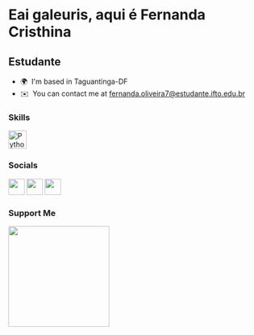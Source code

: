  Eai galeuris, aqui é Fernanda Cristhina
===================================

Estudante
---------

* 🌍  I'm based in Taguantinga-DF
* ✉️  You can contact me at [fernanda.oliveira7@estudante.ifto.edu.br](mailto:fernanda.oliveira7@estudante.ifto.edu.br)

### Skills

<p align="left">
<a href="https://www.python.org/" target="_blank" rel="noreferrer"><img src="https://raw.githubusercontent.com/danielcranney/readme-generator/main/public/icons/skills/python-colored.svg" width="36" height="36" alt="Python" /></a>
</p>


### Socials

<p align="left"> <a href="https://www.github.com/fernandacristhina" target="_blank" rel="noreferrer"><img src="https://raw.githubusercontent.com/danielcranney/readme-generator/main/public/icons/socials/github.svg" width="32" height="32" /></a> <a href="http://www.instagram.com/fefecrix" target="_blank" rel="noreferrer"><img src="https://raw.githubusercontent.com/danielcranney/readme-generator/main/public/icons/socials/instagram.svg" width="32" height="32" /></a> <a href="https://www.twitter.com/Vibesscris" target="_blank" rel="noreferrer"><img src="https://raw.githubusercontent.com/danielcranney/readme-generator/main/public/icons/socials/twitter.svg" width="32" height="32" /></a></p>

### Support Me

<a href="https://www.buymeacoffee.com/fernandacristhina"><img src="https://cdn.buymeacoffee.com/buttons/v2/default-yellow.png" width="200" /></a>
